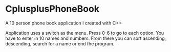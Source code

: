 # CplusplusPhoneBook
A 10 person phone book application I created with C++

Application uses a switch as the menu. Press 0-6 to go to each option.
You have to enter in 10 names and numbers.
From there you can sort ascending, descending, search for a name or end the program.
